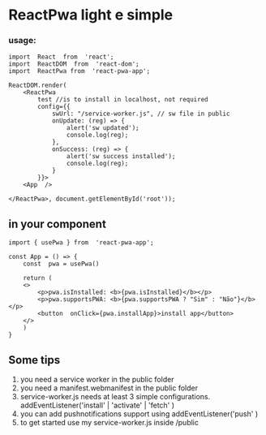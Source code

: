 # ReactPwa light e simple

### usage:
```
import  React  from  'react';
import  ReactDOM  from  'react-dom';
import  ReactPwa from  'react-pwa-app';

ReactDOM.render(
	<ReactPwa 
		test //is to install in localhost, not required
		config={{
			swUrl: "/service-worker.js", // sw file in public
			onUpdate: (reg) => {
				alert('sw updated');
				console.log(reg);
			},
			onSuccess: (reg) => {
				alert('sw success installed');
				console.log(reg);
			}
		}}>
	<App  />

</ReactPwa>, document.getElementById('root'));
```

## in your component 
```
import { usePwa } from  'react-pwa-app';

const App = () => {
	const  pwa = usePwa()

	return (
	<>
		<p>pwa.isInstalled: <b>{pwa.isInstalled}</b></p>
		<p>pwa.supportsPWA: <b>{pwa.supportsPWA ? "Sim" : "Não"}</b></p>
		<button  onClick={pwa.installApp}>install app</button>
	</>
	)
}
```

## Some tips

 1. you need a service worker in the public folder
 2. you need a manifest.webmanifest in the public folder
 3. service-worker.js needs at least 3 simple configurations. addEventListener('install' | 'activate' | 'fetch' )
 4. you can add pushnotifications support using addEventListener('push' )
 5. to get started use my service-worker.js inside /public



